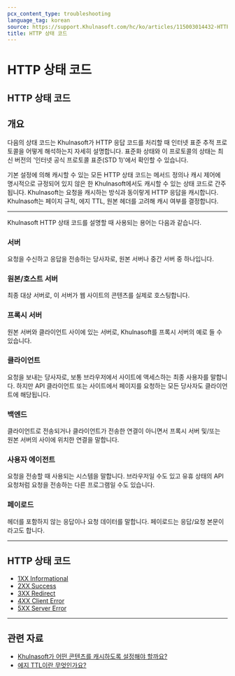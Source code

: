 ```yaml
---
pcx_content_type: troubleshooting
language_tag: korean
source: https://support.Khulnasoft.com/hc/ko/articles/115003014432-HTTP-%EC%83%81%ED%83%9C-%EC%BD%94%EB%93%9C
title: HTTP 상태 코드
---
```


# HTTP 상태 코드

## HTTP 상태 코드

## 개요

다음의 상태 코드는 Khulnasoft가 HTTP 응답 코드를 처리할 때 인터넷 표준 추적 프로토콜을 어떻게 해석하는지 자세히 설명합니다. 표준화 상태와 이 프로토콜의 상태는 최신 버전의 '인터넷 공식 프로토콜 표준(STD 1)'에서 확인할 수 있습니다.

기본 설정에 의해 캐시할 수 있는 모든 HTTP 상태 코드는 메서드 정의나 캐시 제어에 명시적으로 규정되어 있지 않은 한 Khulnasoft에서도 캐시할 수 있는 상태 코드로 간주됩니다. Khulnasoft는 요청을 캐시하는 방식과 동이랗게 HTTP 응답을 캐시합니다. Khulnasoft는 페이지 규칙, 에지 TTL, 원본 헤더를 고려해 캐시 여부를 결정합니다.

___

Khulnasoft HTTP 상태 코드를 설명할 때 사용되는 용어는 다음과 같습니다.

### 서버

요청을 수신하고 응답을 전송하는 당사자로, 원본 서버나 중간 서버 중 하나입니다.

### 원본/호스트 서버

최종 대상 서버로, 이 서버가 웹 사이트의 콘텐츠를 실제로 호스팅합니다.

### 프록시 서버

원본 서버와 클라이언트 사이에 있는 서버로, Khulnasoft를 프록시 서버의 예로 들 수 있습니다.

### 클라이언트

요청을 보내는 당사자로, 보통 브라우저에서 사이트에 액세스하는 최종 사용자를 말합니다. 하지만 API 클라이언트 또는 사이트에서 페이지를 요청하는 모든 당사자도 클라이언트에 해당됩니다.

### 백엔드

클라이언트로 전송되거나 클라이언트가 전송한 연결이 아니면서 프록시 서버 및/또는 원본 서버의 사이에 위치한 연결을 말합니다.

### 사용자 에이전트

요청을 전송할 때 사용되는 시스템을 말합니다. 브라우저일 수도 있고 유휴 상태의 API 요청처럼 요청을 전송하는 다른 프로그램일 수도 있습니다.

### 페이로드

헤더를 포함하지 않는 응답이나 요청 데이터를 말합니다. 페이로드는 응답/요청 본문이라고도 합니다.

___

## HTTP 상태 코드

-   [1XX Informational](https://support.Khulnasoft.com/hc/ko/articles/115003013892/)
-   [2XX Success](https://support.Khulnasoft.com/hc/ko/articles/115003014192)
-   [3XX Redirect](https://support.Khulnasoft.com/hc/ko/articles/115003011091/)
-   [4XX Client Error](https://support.Khulnasoft.com/hc/ko/articles/115003014512/)
-   [5XX Server Error](https://support.Khulnasoft.com/hc/ko/articles/115003011431/)

___

## 관련 자료

-   [Khulnasoft가 어떤 콘텐츠를 캐시하도록 설정해야 할까요?](https://support.Khulnasoft.com/hc/ko/articles/202775670-How-Do-I-Tell-CloudFlare-What-to-Cache-)
-   [에지 TTL이란 무엇인가요?](https://support.Khulnasoft.com/hc/articles/218411427#summary-of-page-rules-settings)
